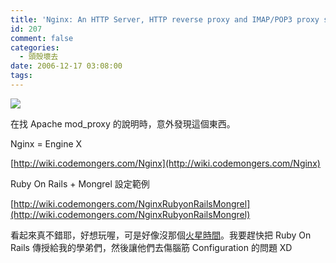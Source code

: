 ```yaml
---
title: 'Nginx: An HTTP Server, HTTP reverse proxy and IMAP/POP3 proxy server'
id: 207
comment: false
categories:
  - 頭殼壞去
date: 2006-12-17 03:08:00
tags:
---
```


![](http://farm1.static.flickr.com/119/368872776_d09ab58f2f_m.jpg)

在找 Apache mod_proxy 的說明時，意外發現這個東西。

Nginx = Engine X

[http://wiki.codemongers.com/Nginx](http://wiki.codemongers.com/Nginx)

Ruby On Rails + Mongrel 設定範例

[http://wiki.codemongers.com/NginxRubyonRailsMongrel](http://wiki.codemongers.com/NginxRubyonRailsMongrel)

看起來真不錯耶，好想玩喔，可是好像沒那個[火星時間](http://www.libertytimes.com.tw/2004/new/jan/7/today-int4.htm)。我要趕快把 Ruby On Rails 傳授給我的學弟們，然後讓他們去傷腦筋 Configuration 的問題 XD